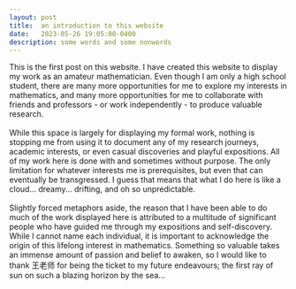 ```yaml
---
layout: post
title:  an introduction to this website
date:   2023-05-26 19:05:00-0400
description: some words and some nonwords
---
```


This is the first post on this website. I have created this website to display my work as an amateur mathematician. Even though I am only a high school student, there are many more opportunities for me to explore my interests in mathematics, and many more opportunities for me to collaborate with friends and professors - or work independently - to produce valuable research.
<br>
<br>
While this space is largely for displaying my formal work, nothing is stopping me from using it to document any of my research journeys, academic interests, or even casual discoveries and playful expositions. All of my work here is done with and sometimes without purpose. The only limitation for whatever interests me is prerequisites, but even that can eventually be transgressed. I guess that means that what I do here is like a cloud... dreamy... drifting, and oh so unpredictable. 
<br>
<br>
Slightly forced metaphors aside, the reason that I have been able to do much of the work displayed here is attributed to a multitude of significant people who have guided me through my expositions and self-discovery. While I cannot name each individual, it is important to acknowledge the origin of this lifelong interest in mathematics. Something so valuable takes an immense amount of passion and belief to awaken, so I would like to thank 王老师 for being the ticket to my future endeavours; the first ray of sun on such a blazing horizon by the sea...
